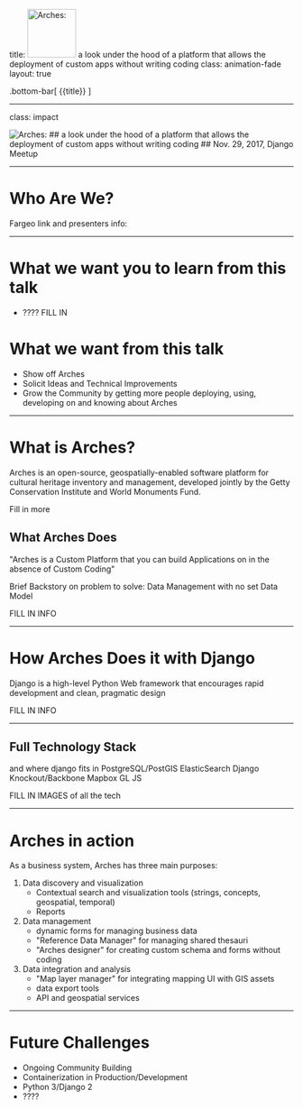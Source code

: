 title: <img src="https://www.archesproject.org/wp-content/uploads/2017/03/arches-logo-tm-only.svg" alt="Arches:" id="logo" width="86vw"> a look under the hood of a platform that allows the deployment of custom apps without writing coding
class: animation-fade
layout: true

<!-- This slide will serve as the base layout for all your slides -->
.bottom-bar[
  {{title}}
]

---

class: impact

<img src="https://www.archesproject.org/wp-content/uploads/2017/03/arches-logo-tm-only.svg" alt="Arches:" id="logo" data-height-percentage="10" data-actual-width="300" data-actual-height="67">
## a look under the hood of a platform that allows the deployment of custom apps without writing coding
## Nov. 29, 2017, Django Meetup

---

<!-- Adam -->
# Who Are We?

Fargeo link and presenters info:

---
<!-- Adam -->
# What we want you to learn from this talk

- ???? FILL IN

# What we want from this talk
- Show off Arches
- Solicit Ideas and Technical Improvements
- Grow the Community by getting more people deploying, using, developing on and knowing about Arches

---
<!-- Cyrus -->
# What is Arches?

Arches is an open-source, geospatially-enabled software platform for cultural heritage inventory and management, developed jointly by the Getty Conservation Institute and World Monuments Fund. 

Fill in more

## What Arches Does

"Arches is a Custom Platform that you can build Applications on in the absence of Custom Coding"

Brief Backstory on problem to solve: Data Management with no set Data Model 

FILL IN INFO

---
<!-- Ryan -->
# How Arches Does it with Django

Django is a high-level Python Web framework that encourages rapid development and clean, pragmatic design

FILL IN INFO

---
<!-- Jeff -->
## Full Technology Stack

and where django fits in
PostgreSQL/PostGIS
ElasticSearch
Django
Knockout/Backbone
Mapbox GL JS

FILL IN IMAGES of all the tech

---
<!-- Rob -->
# Arches in action
As a business system, Arches has three main purposes:

1. Data discovery and visualization
    - Contextual search and visualization tools (strings, concepts, geospatial, temporal)
    - Reports
2. Data management
    - dynamic forms for managing business data
    - "Reference Data Manager" for managing shared thesauri
    - "Arches designer" for creating custom schema and forms without coding
3. Data integration and analysis
    - "Map layer manager" for integrating mapping UI with GIS assets
    - data export tools
    - API and geospatial services

---
<!-- Jeff -->
# Future Challenges

- Ongoing Community Building
- Containerization in Production/Development
- Python 3/Django 2
- ????
